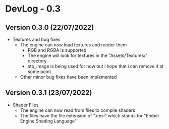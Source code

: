 # DevLog - 0.3

## Version 0.3.0 (22/07/2022)
- Textures and bug fixes
    - The engine can now load textures and render them
        - RGB and RGBA is supported
        - The engine will look for textures in the "Assets/Textures/" directory
        - stb_image is being used for now but i hope that i can remove it at some point
    - Other minor bug fixes have been implemented

## Version 0.3.1 (23/07/2022)
- Shader Files
    - The engine can now read from files to compile shaders
    - The files have the file extension of ".eesl" which stands for "Ember Engine Shading Language"